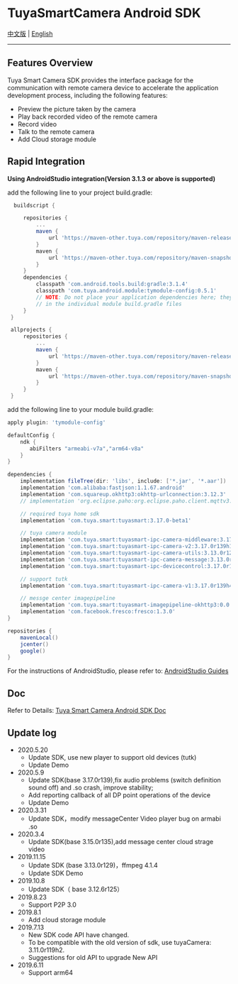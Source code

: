 # TuyaSmartCamera Android SDK

[中文版](https://github.com/TuyaInc/tuyasmart_camera_android_sdk/blob/master/README-zh.md) | [English](https://github.com/TuyaInc/tuyasmart_camera_android_sdk/blob/master/README.md)

------

## Features Overview

Tuya Smart Camera SDK provides the interface package for the communication with remote camera device to accelerate the application development process, including the following features:

- Preview the picture taken by the camera
- Play back recorded video of the remote camera
- Record video
- Talk to the remote camera
- Add Cloud storage module

## Rapid Integration

 **Using AndroidStudio integration(Version 3.1.3 or above is supported)**

add the following line to your project build.gradle:

```gradle
  buildscript {

     repositories {
         ...
         maven {
             url 'https://maven-other.tuya.com/repository/maven-releases/'
         }
         maven {
             url 'https://maven-other.tuya.com/repository/maven-snapshots/'
         }
     }
     dependencies {
         classpath 'com.android.tools.build:gradle:3.1.4'
         classpath 'com.tuya.android.module:tymodule-config:0.5.1'
         // NOTE: Do not place your application dependencies here; they belong
         // in the individual module build.gradle files
     }
 }

 allprojects {
     repositories {
         ...
         maven {
             url 'https://maven-other.tuya.com/repository/maven-releases/'
         }
         maven {
             url 'https://maven-other.tuya.com/repository/maven-snapshots/'
         }
     }
 }
```
add the following line to your module build.gradle:

```gradle
apply plugin: 'tymodule-config'

defaultConfig {
    ndk {
       abiFilters "armeabi-v7a","arm64-v8a"
    }
}   

dependencies {
    implementation fileTree(dir: 'libs', include: ['*.jar', '*.aar'])
    implementation 'com.alibaba:fastjson:1.1.67.android'
    implementation 'com.squareup.okhttp3:okhttp-urlconnection:3.12.3'
    // implementation 'org.eclipse.paho:org.eclipse.paho.client.mqttv3:1.2.0'

    // required tuya home sdk
    implementation 'com.tuya.smart:tuyasmart:3.17.0-beta1'

    // tuya camera module
    implementation 'com.tuya.smart:tuyasmart-ipc-camera-middleware:3.17.0r139h1'
    implementation 'com.tuya.smart:tuyasmart-ipc-camera-v2:3.17.0r139h1'
    implementation 'com.tuya.smart:tuyasmart-ipc-camera-utils:3.13.0r129h1'
    implementation 'com.tuya.smart:tuyasmart-ipc-camera-message:3.13.0r128'
    implementation 'com.tuya.smart:tuyasmart-ipc-devicecontrol:3.17.0r139'

    // support tutk
    implementation 'com.tuya.smart:tuyasmart-ipc-camera-v1:3.17.0r139h4'

    // messge center imagepipeline
    implementation 'com.tuya.smart:tuyasmart-imagepipeline-okhttp3:0.0.1'
    implementation 'com.facebook.fresco:fresco:1.3.0'
}

repositories {
    mavenLocal()
    jcenter()
    google()
}
```
For the instructions of AndroidStudio, please refer to: [AndroidStudio Guides](https://developer.android.com/studio/)



## Doc

Refer to Details: [Tuya Smart Camera Android SDK Doc](https://tuyainc.github.io/tuyasmart_camera_android_sdk_doc/en/)

## Update log
- 2020.5.20
  - Update SDK, use new player to support old devices (tutk)
  - Update Demo
- 2020.5.9
  - Update SDK(base 3.17.0r139),fix audio problems (switch definition sound off) and .so crash, improve stability;
  - Add reporting callback of all DP point operations of the device
  - Update Demo
- 2020.3.31
  - Update SDK，modify messageCenter Video player bug on armabi .so
- 2020.3.4
  - Update SDK(base 3.15.0r135),add message center cloud strage video
- 2019.11.15
  - Update SDK (base 3.13.0r129)，ffmpeg 4.1.4
  - Update SDK Demo
- 2019.10.8
  - Update SDK（ base 3.12.6r125）
- 2019.8.23
  - Support P2P 3.0
- 2019.8.1
  - Add cloud storage module
- 2019.7.13
  - New SDK code API have changed.
  - To be compatible with the old version of sdk, use tuyaCamera: 3.11.0r119h2.
  - Suggestions for old API to upgrade New API
- 2019.6.11
  - Support arm64
